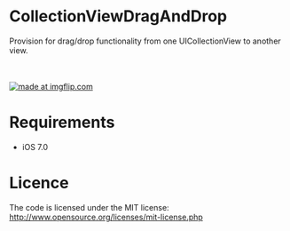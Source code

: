 CollectionViewDragAndDrop
=========================

Provision for drag/drop functionality from one UICollectionView to another view.


<br><br>
<a href="https://imgflip.com/gif/89dq7"><img src="//i.imgflip.com/89dq7.gif" title="made at imgflip.com"/></a>
<br>



Requirements
==============
- iOS 7.0

Licence
================
The code is licensed under the MIT license: http://www.opensource.org/licenses/mit-license.php
